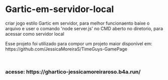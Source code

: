 # Gartic-em-servidor-local
<p>criar jogo estilo Gartic em servidor, para melhor funcionaento baixe o arquivo e user o comando 'node server.js' no CMD aberto no diretorio, para acessar como servidor local</p>
<p>Esse projeto foi utilizado para compor um projeto maior disponível em: https://github.com/JessicaMoreiraS/TimeGuys-GamePage</p>

<!--
criar conta:
https://cadastrochat-jessicamoreiraroso.b4a.run/-->
<br>
<h3>acesse: https://ghartico-jessicamoreiraroso.b4a.run/ <h3>
